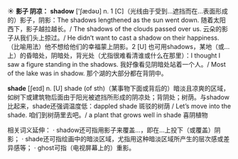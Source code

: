 ☀ <span class="category">**影子 阴凉：**</span>
<span class="vocabulary">**shadow**</span> ['ʃædəʊ] 
<span class="definition">n. 1 [C]（光线由于受到…遮挡而在…表面形成的）影子，阴影：</span>The shadows lengthened as the sun went down. 随着太阳西下，影子越拉越长。/ The shadows of the clouds passed over us. 云朵的影子从我们头上掠过。/ He didn’t want to cast a shadow on their happiness.（比喻用法）他不想给他们的幸福蒙上阴影。<span class="definition">2 [U] 也可用shadows，某地（或…上）的昏暗处，阴暗处，背光处（尤指很难看清谁或什么在那里）：</span>I thought I saw a figure standing in the shadows. 我好像看见阴暗处站着一个人。/ Most of the lake was in shadow. 那个湖的大部分都在背阴中。

<span class="vocabulary">**shade**</span> [ʃeɪd] 
<span class="definition">n. [U] shade (of sth)（某事物下面或背后的）暗淡且凉爽的区域，如树下或建筑物后面由于阳光被遮挡所形成的阴凉处；背阴处；树荫。与shadow比起来，shade还强调温度低：</span>dappled shade 斑驳的树荫 / Let’s move into the shade. 咱们到树荫里去吧。/ a plant that grows well in shade 喜阴植物 

相关词义延伸：
· shadow还可指用影子来覆盖…，即在…上投下（或覆盖）阴影；
· shade还可指绘画中的暗淡区域，尤指用这种暗淡区域所产生的层次感或差异感等；
· ghost可指（电视屏幕上的）重影。